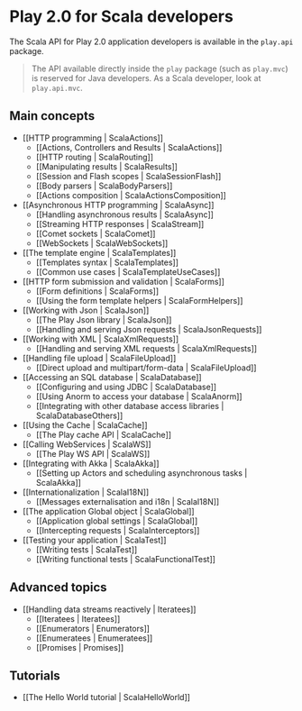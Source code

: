 # Play 2.0 for Scala developers

The Scala API for Play 2.0 application developers is available in the `play.api` package. 

> The API available directly inside the `play` package (such as `play.mvc`) is reserved for Java developers. As a Scala developer, look at `play.api.mvc`.

## Main concepts

- [[HTTP programming | ScalaActions]]
    - [[Actions, Controllers and Results | ScalaActions]]
    - [[HTTP routing | ScalaRouting]]
    - [[Manipulating results | ScalaResults]]
    - [[Session and Flash scopes | ScalaSessionFlash]]
    - [[Body parsers | ScalaBodyParsers]]
    - [[Actions composition | ScalaActionsComposition]]
- [[Asynchronous HTTP programming | ScalaAsync]]
    - [[Handling asynchronous results | ScalaAsync]]
    - [[Streaming HTTP responses | ScalaStream]]
    - [[Comet sockets | ScalaComet]]
    - [[WebSockets | ScalaWebSockets]]
- [[The template engine | ScalaTemplates]]
    - [[Templates syntax | ScalaTemplates]]
    - [[Common use cases | ScalaTemplateUseCases]]
- [[HTTP form submission and validation | ScalaForms]]
    - [[Form definitions | ScalaForms]]
    - [[Using the form template helpers | ScalaFormHelpers]]
- [[Working with Json | ScalaJson]]
    - [[The Play Json library | ScalaJson]]
    - [[Handling and serving Json requests | ScalaJsonRequests]]
- [[Working with XML | ScalaXmlRequests]]
    - [[Handling and serving XML requests | ScalaXmlRequests]]
- [[Handling file upload | ScalaFileUpload]]
    - [[Direct upload and multipart/form-data | ScalaFileUpload]]
- [[Accessing an SQL database | ScalaDatabase]]
    - [[Configuring and using JDBC | ScalaDatabase]]
    - [[Using Anorm to access your database | ScalaAnorm]]
    - [[Integrating with other database access libraries | ScalaDatabaseOthers]]
- [[Using the Cache | ScalaCache]]
    - [[The Play cache API | ScalaCache]]
- [[Calling WebServices | ScalaWS]]
    - [[The Play WS API  | ScalaWS]]
- [[Integrating with Akka | ScalaAkka]]
    - [[Setting up Actors and scheduling asynchronous tasks | ScalaAkka]]
- [[Internationalization | ScalaI18N]]
    - [[Messages externalisation and i18n | ScalaI18N]]
- [[The application Global object | ScalaGlobal]]
    - [[Application global settings | ScalaGlobal]]
    - [[Intercepting requests | ScalaInterceptors]]
- [[Testing your application | ScalaTest]]
    - [[Writing tests | ScalaTest]]
    - [[Writing functional tests | ScalaFunctionalTest]]
    
## Advanced topics

- [[Handling data streams reactively | Iteratees]]
    - [[Iteratees | Iteratees]]
    - [[Enumerators | Enumerators]]
    - [[Enumeratees | Enumeratees]]
    - [[Promises | Promises]]

## Tutorials

- [[The Hello World tutorial | ScalaHelloWorld]]